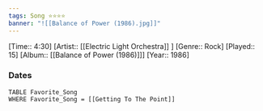 ```yaml
---
tags: Song ⭐⭐⭐⭐ 
banner: "![[Balance of Power (1986).jpg]]"
---
```

[Time:: 4:30]
[Artist:: [[Electric Light Orchestra]] ]
[Genre:: Rock]
[Played:: 15]
[Album:: [[Balance of Power (1986)]]]
[Year:: 1986]
### Dates
````dataview
TABLE Favorite_Song
WHERE Favorite_Song = [[Getting To The Point]]
````